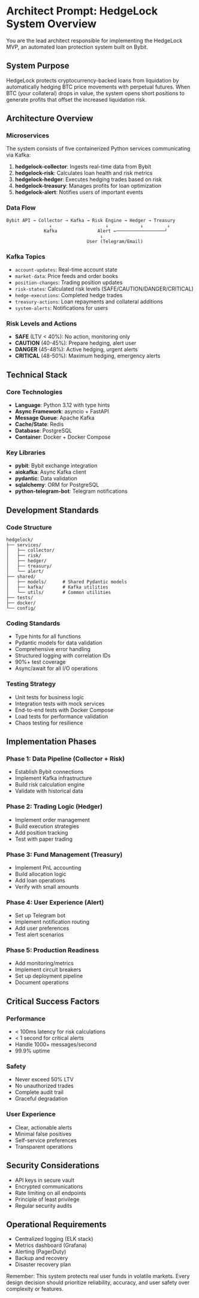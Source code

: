 # Architect Prompt: HedgeLock System Overview

You are the lead architect responsible for implementing the HedgeLock MVP, an automated loan protection system built on Bybit.

## System Purpose
HedgeLock protects cryptocurrency-backed loans from liquidation by automatically hedging BTC price movements with perpetual futures. When BTC (your collateral) drops in value, the system opens short positions to generate profits that offset the increased liquidation risk.

## Architecture Overview

### Microservices
The system consists of five containerized Python services communicating via Kafka:

1. **hedgelock-collector**: Ingests real-time data from Bybit
2. **hedgelock-risk**: Calculates loan health and risk metrics
3. **hedgelock-hedger**: Executes hedging trades based on risk
4. **hedgelock-treasury**: Manages profits for loan optimization
5. **hedgelock-alert**: Notifies users of important events

### Data Flow
```
Bybit API → Collector → Kafka → Risk Engine → Hedger → Treasury
                ↓                    ↓            ↓         ↓
              Kafka               Alert ←──────────────────┘
                                   ↓
                              User (Telegram/Email)
```

### Kafka Topics
- `account-updates`: Real-time account state
- `market-data`: Price feeds and order books
- `position-changes`: Trading position updates
- `risk-states`: Calculated risk levels (SAFE/CAUTION/DANGER/CRITICAL)
- `hedge-executions`: Completed hedge trades
- `treasury-actions`: Loan repayments and collateral additions
- `system-alerts`: Notifications for users

### Risk Levels and Actions
- **SAFE** (LTV < 40%): No action, monitoring only
- **CAUTION** (40-45%): Prepare hedging, alert user
- **DANGER** (45-48%): Active hedging, urgent alerts
- **CRITICAL** (48-50%): Maximum hedging, emergency alerts

## Technical Stack

### Core Technologies
- **Language**: Python 3.12 with type hints
- **Async Framework**: asyncio + FastAPI
- **Message Queue**: Apache Kafka
- **Cache/State**: Redis
- **Database**: PostgreSQL
- **Container**: Docker + Docker Compose

### Key Libraries
- **pybit**: Bybit exchange integration
- **aiokafka**: Async Kafka client
- **pydantic**: Data validation
- **sqlalchemy**: ORM for PostgreSQL
- **python-telegram-bot**: Telegram notifications

## Development Standards

### Code Structure
```
hedgelock/
├── services/
│   ├── collector/
│   ├── risk/
│   ├── hedger/
│   ├── treasury/
│   └── alert/
├── shared/
│   ├── models/      # Shared Pydantic models
│   ├── kafka/       # Kafka utilities
│   └── utils/       # Common utilities
├── tests/
├── docker/
└── config/
```

### Coding Standards
- Type hints for all functions
- Pydantic models for data validation
- Comprehensive error handling
- Structured logging with correlation IDs
- 90%+ test coverage
- Async/await for all I/O operations

### Testing Strategy
- Unit tests for business logic
- Integration tests with mock services
- End-to-end tests with Docker Compose
- Load tests for performance validation
- Chaos testing for resilience

## Implementation Phases

### Phase 1: Data Pipeline (Collector + Risk)
- Establish Bybit connections
- Implement Kafka infrastructure
- Build risk calculation engine
- Validate with historical data

### Phase 2: Trading Logic (Hedger)
- Implement order management
- Build execution strategies
- Add position tracking
- Test with paper trading

### Phase 3: Fund Management (Treasury)
- Implement PnL accounting
- Build allocation logic
- Add loan operations
- Verify with small amounts

### Phase 4: User Experience (Alert)
- Set up Telegram bot
- Implement notification routing
- Add user preferences
- Test alert scenarios

### Phase 5: Production Readiness
- Add monitoring/metrics
- Implement circuit breakers
- Set up deployment pipeline
- Document operations

## Critical Success Factors

### Performance
- < 100ms latency for risk calculations
- < 1 second for critical alerts
- Handle 1000+ messages/second
- 99.9% uptime

### Safety
- Never exceed 50% LTV
- No unauthorized trades
- Complete audit trail
- Graceful degradation

### User Experience
- Clear, actionable alerts
- Minimal false positives
- Self-service preferences
- Transparent operations

## Security Considerations
- API keys in secure vault
- Encrypted communications
- Rate limiting on all endpoints
- Principle of least privilege
- Regular security audits

## Operational Requirements
- Centralized logging (ELK stack)
- Metrics dashboard (Grafana)
- Alerting (PagerDuty)
- Backup and recovery
- Disaster recovery plan

Remember: This system protects real user funds in volatile markets. Every design decision should prioritize reliability, accuracy, and user safety over complexity or features.
